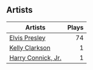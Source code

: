 ## Artists
Artists | Plays 
----- | -----: 
[Elvis Presley](/artists/elvis-presley-1014) | 74
[Kelly Clarkson](/artists/kelly-clarkson-34788) | 1
[Harry Connick, Jr.](/artists/harry-connick-jr-41411) | 1

